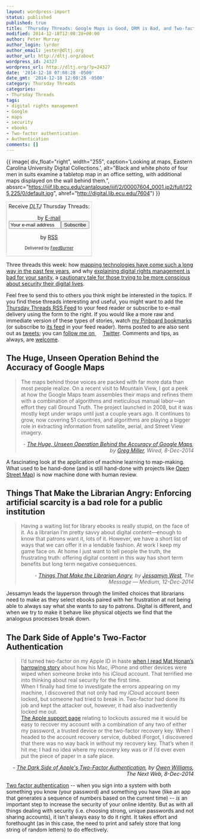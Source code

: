 ```yaml
---
layout: wordpress-import
status: published
published: true
title: 'Thursday Threads: Google Maps is Good, DRM is Bad, and Two-factor Authentication can be Ugly'
modified: 2014-12-18T12:08:28+00:00
author: Peter Murray
author_login: lyrdor
author_email: jester@dltj.org
author_url: http://dltj.org/about
wordpress_id: 24327
wordpress_url: http://dltj.org/?p=24327
date: '2014-12-18 07:08:28 -0500'
date_gmt: '2014-12-18 12:08:28 -0500'
category: Thursday Threads
categories:
- Thursday Threads
tags:
- digital rights management
- Google
- maps
- security
- ebooks
- Two-factor authentication
- Authentication
comments: []
---
```

{{ image(
    div_float="right",
    width="255",
    caption='Looking at maps, Eastern Carolina University Digital Collections.',
    alt="Black and white photo of four men in suits examine a tabletop map in an office setting, with additional maps displayed on the wall behind them.",
    abssrc="https://iiif.lib.ecu.edu/cantaloupe/iiif/2/00007604_0001.jp2/full/!225,225/0/default.jpg",
    ahref="http://digital.lib.ecu.edu/7604") }}
<div id="feedburner-thursday-threads-email-2014w50" class="wp-caption alignright noprint noFrontPage" style="width: 230px;">
<form style="border: 1px solid rgb(204, 204, 204); padding: 3px; margin: 0pt; text-align: center;" action="http://feedburner.google.com/fb/a/mailverify" method="post" target="popupwindow" onsubmit="window.open('http://feedburner.google.com/fb/a/mailverify?uri=thursday-threads', 'popupwindow', 'scrollbars=yes,width=550,height=520');return true">Receive <i><acronym title="Disruptive Library Technology Jester">DLTJ</acronym></i> Thursday Threads:</p>
<p>by&nbsp;<a href="http://feedburner.google.com/fb/a/mailverify?uri=thursday-threads&amp;loc=en_US" title="D.L.T.J. Thursday Threads Email Subscription">E-mail</a><br /><input style="width: 140px;" name="email" value="Your e-mail address" onfocus="if (this.defaultValue==this.value) this.value = ''" type="text"/><input value="thursday-threads" name="uri" type="hidden"/><input name="loc" value="en_US" type="hidden"/><input value="Subscribe" type="submit"/></p>
<p>by&nbsp;<a href="http://feeds.dltj.org/thursday-threads/" title="D.L.T.J. Thursday Threads RSS Feed">RSS</a>
<p style="font-size: 80%;">Delivered by <a href="http://feedburner.google.com" target="_blank" title="Google Feedburner Service">FeedBurner</a></p>
</form>
</div>
<p>Three threads this week: how <a href="/article/thursday-threads-2014w50/#p24327-google-maps">mapping technologies have come such a long way in the past few years</a>, and why <a href="/article/thursday-threads-2014w50/#p24327-drm">explaining digital rights management is bad for your sanity</a>, a <a href="/article/thursday-threads-2014w50/#p24327-2fa">cautionary tale for those trying to be more conscious about security their digital lives</a>.</p>
<p>Feel free to send this to others you think might be interested in the topics.  If you find these threads interesting and useful, you might want to add the <a title="RSS Feed for DLTJ Thursday Threads" href="http://feeds.dltj.org/thursday-threads/">Thursday Threads RSS Feed</a> to your feed reader or subscribe to e-mail delivery using the form to the right.  If you would like a more raw and immediate version of these types of stories, watch <a title="Peter Murray | Pinboard" href="http://pinboard.in/u:dltj">my Pinboard bookmarks</a> (or subscribe to <a title="RSS feed for Peter Murray's Pinboard account" href="http://feeds.pinboard.in/rss/u:dltj/">its feed</a> in your feed reader).  Items posted to are also sent out as <a title="Peter Murray's Twitter page" href="https://twitter.com/DataG">tweets</a>; you can <a target="_blank" href="https://twitter.com/intent/user?screen_name=DataG">follow me on <span style="background-image: url('//si0.twimg.com/images/dev/cms/intents/bird/bird_blue/bird_16_blue.png'); background-repeat: no-repeat; padding-left: 18px;">Twitter</span></a>.  Comments and tips, as always, are <a href="/contact">welcome</a>.</p>
<h2 id="p24327-google-maps">The Huge, Unseen Operation Behind the Accuracy of Google Maps</h2>
<blockquote><p>The maps behind those voices are packed with far more data than most people realize. On a recent visit to Mountain View, I got a peek at how the Google Maps team assembles their maps and refines them with a combination of algorithms and meticulous manual labor&mdash;an effort they call Ground Truth. The project launched in 2008, but it was mostly kept under wraps until just a couple years ago. It continues to grow, now covering 51 countries, and algorithms are playing a bigger role in extracting information from satellite, aerial, and Street View imagery.
<div style="text-align: right; width: 100%;"><cite>- <a href="http://www.wired.com/2014/12/google-maps-ground-truth/" title="The Huge, Unseen Operation Behind the Accuracy of Google Maps | WIRED">The Huge, Unseen Operation Behind the Accuracy of Google Maps</a>, by <a href="http://www.wired.com/author/greglm/" title="Greg Miller, Author at WIRED">Greg Miller</a>, Wired, 8-Dec-2014</cite></div>
</blockquote>
<p>A fascinating look at the application of machine learning to map-making.  What used to be hand-done (and is still hand-done with projects like <a href="https://www.openstreetmap.org/about">Open Street Map</a>) is now machine done with human review.</p>
<h2 id="p24327-drm">Things That Make the Librarian Angry: Enforcing artificial scarcity is a bad role for a public institution</h2>
<blockquote><p>Having a waiting list for library ebooks is really stupid, on the face of it. As a librarian I&rsquo;m pretty savvy about digital content&mdash;enough to know that patrons want it, lots of it. However, we have a short list of ways that we can offer it in a lendable fashion. At work I keep my game face on. At home I just want to tell people the truth, the frustrating truth: offering digital content in this way has short term benefits but long term negative consequences.
<div style="text-align: right; width: 100%;"><cite>- <a href="https://medium.com/message/things-that-make-the-librarian-angry-1d30cd27cf60">Things That Make the Librarian Angry</a>, by <a href="https://medium.com/@jessamyn">Jessamyn West</a>, The Message &mdash; Medium, 12-Dec-2014</cite></div>
</blockquote>
<p>Jessamyn leads the layperson through the limited choices that librarians need to make as they select ebooks paired with her frustration at not being able to always say what she wants to say to patrons.  Digital is different, and when we try to make it behave like physical objects we find that the analogous processes break down.</p>
<h2 id="p24327-2fa">The Dark Side of Apple's Two-Factor Authentication</h2>
<blockquote><p>I&rsquo;d turned two-factor on my Apple ID in haste <a href="http://www.wired.com/2012/08/apple-amazon-mat-honan-hacking/all/" title="How Apple and Amazon Security Flaws Led to My Epic Hacking | WIRED">when I read Mat Honan&rsquo;s harrowing story</a> about how his Mac, iPhone and other devices were wiped when someone broke into his iCloud account. That terrified me into thinking about real security for the first time.<br />
When I finally had time to investigate the errors appearing on my machine, I discovered that not only had my iCloud account been locked, but someone had tried to break in. Two-factor had done its job and kept the attacker&nbsp;out, however, it had also inadvertently locked me out.<br />
<a href="http://support.apple.com/en-nz/TS2446" title="http://support.apple.com/en-nz/TS2446">The Apple support page</a> relating to lockouts assured me it would be easy to recover my account with a combination of any two of either my password, a trusted device or the two-factor recovery key. When I headed to the account recovery service, dubbed iForgot, I discovered that there was no way back in without my recovery key. That&rsquo;s when it hit me; I had no idea where my recovery key was or if I&rsquo;d ever even put the piece of paper in a safe place.</p></blockquote>
<div style="text-align: right; width: 100%;"><cite>- <a href="http://thenextweb.com/apple/2014/12/08/lost-apple-id-learnt-hard-way-careful-two-factor-authentication/" title="The Dark Side of Apple&amp;#039;s Two-Factor Authentication">The Dark Side of Apple's Two-Factor Authentication</a>, by <a href="http://thenextweb.com/author/owilliams/" title="Owen Williams, Author at The Next Web">Owen Williams</a>, The Next Web, 8-Dec-2014</cite></div>
<p><a href="https://en.wikipedia.org/wiki/Two-step_verification">Two factor authentication</a> -- when you sign into a system with both something you know (your password) and something you have (like an app that generates a sequence of numbers based on the current time) -- <em>is</em> an important step to increase the security of your online identity.  But as with all things dealing with security (i.e. choosing strong, unique passwords and not sharing accounts), it isn't always easy to do it right.  It takes effort and forethought (as in this case, the need to print and safely store that long string of random letters) to do effectively.</p>
